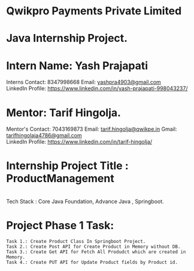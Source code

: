 # Qwikpro Payments Private Limited

# Java Internship Project.

# Intern Name: Yash Prajapati
Interns Contact: 8347998668 Email: yashpra4903@gmail.com
<BR>
LinkedIn Profile: https://www.linkedin.com/in/yash-prajapati-998043237/

# Mentor: Tarif Hingolja.
Mentor's Contact: 7043169873 Email: tarif.hingolja@qwikpe.in Gmail: tarifhingolaja4786@gmail.com
<BR>
LinkedIn Profile: https://www.linkedin.com/in/tarif-hingolja/


# Internship Project Title : ProductManagement  
<BR>
Tech Stack : Core Java Foundation, Advance Java , Springboot.

# Project Phase 1 Task: 

    Task 1.: Create Product Class In Springboot Project.
    Task 2.: Create Post API for Create Product in Memory without DB.
    Task 3.: Create Get API for Fetch All Produdct which are created in Memory.
    Task 4.: Create PUT API for Update Product fields by Product id. 
    